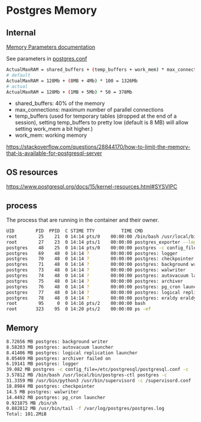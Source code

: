 # Postgres Memory


## Internal
[Memory Parameters documentation](https://www.postgresql.org/docs/current/runtime-config-resource.html#RUNTIME-CONFIG-RESOURCE-MEMORY)

See parameters in [postgres.conf](../ansible-role/templates/postgresql.conf.ini)

```bash
ActualMaxRAM = shared_buffers + (temp_buffers + work_mem) * max_connections
# default
ActualMaxRAM = 128Mb + (8MB + 4Mb) * 100 = 1326Mb
# actual
ActualMaxRAM = 128Mb + (1MB + 5Mb) * 50 = 378Mb
```

* shared_buffers: 40% of the memory
* max_connections: maximum number of parallel connections
* temp_buffers (used for temporary tables (dropped at the end of a session), setting temp_buffers to pretty low (default is 8 MB) will allow setting work_mem a bit higher.)
* work_mem: working memory


https://stackoverflow.com/questions/28844170/how-to-limit-the-memory-that-is-available-for-postgresql-server


## OS resources

https://www.postgresql.org/docs/15/kernel-resources.html#SYSVIPC

## process

The process that are running in the container and their owner.

```bash
UID        PID  PPID  C STIME TTY          TIME CMD
root        25    21  0 14:14 pts/0    00:00:00 /bin/bash /usr/local/bin/postgres-entrypoint.sh postgres -c config_file=/etc/postgresql/postgresql.conf
root        27    23  0 14:14 pts/1    00:00:00 postgres_exporter --log.level=warn
postgres    48    25  0 14:14 pts/0    00:00:00 postgres -c config_file=/etc/postgresql/postgresql.conf
postgres    69    48  0 14:14 ?        00:00:00 postgres: logger
postgres    70    48  0 14:14 ?        00:00:00 postgres: checkpointer
postgres    71    48  0 14:14 ?        00:00:00 postgres: background writer
postgres    73    48  0 14:14 ?        00:00:00 postgres: walwriter
postgres    74    48  0 14:14 ?        00:00:00 postgres: autovacuum launcher
postgres    75    48  0 14:14 ?        00:00:00 postgres: archiver
postgres    76    48  0 14:14 ?        00:00:00 postgres: pg_cron launcher
postgres    77    48  0 14:14 ?        00:00:00 postgres: logical replication launcher
postgres    78    48  0 14:14 ?        00:00:00 postgres: eraldy eraldy 172.17.0.1(47582) idle
root        95     0  0 14:16 pts/2    00:00:00 bash
root       323    95  0 14:20 pts/2    00:00:00 ps -ef
```


## Memory
```bash
8.72656 MB postgres: background writer
8.58203 MB postgres: autovacuum launcher
8.41406 MB postgres: logical replication launcher
8.05469 MB postgres: archiver failed on
6.19141 MB postgres: logger
39.082 MB postgres -c config_file=/etc/postgresql/postgresql.conf -c
3.57812 MB /bin/bash /usr/local/bin/postgres-ctl postgres -c
31.3359 MB /usr/bin/python3 /usr/bin/supervisord -c /supervisord.conf
18.8984 MB postgres: checkpointer
14.5 MB postgres: walwriter
14.4492 MB postgres: pg_cron launcher
0.921875 MB /bin/sh
0.882812 MB /usr/bin/tail -f /var/log/postgres/postgres.log
Total: 101.2MiB
```
